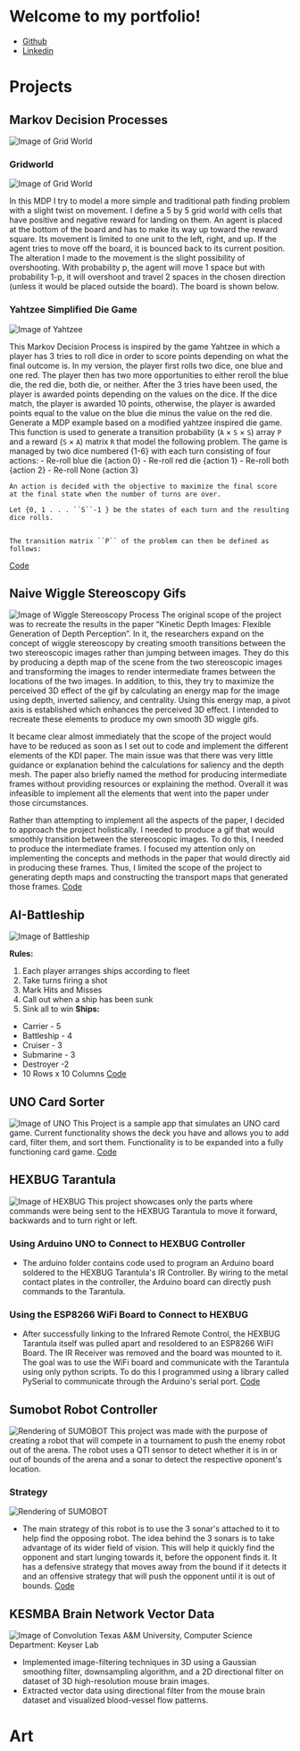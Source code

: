 # Welcome to my portfolio!
- [Github](https://github.com/ConnieC14)
- [Linkedin](https://www.linkedin.com/in/consuelocuevas)

# Projects
## Markov Decision Processes
![Image of Grid World](images/MDPSmall.png)
### Gridworld
![Image of Grid World](images/Q-LearningMDP.png)

In this MDP I try to model a more simple and traditional path finding problem with a slight twist
on movement. I define a 5 by 5 grid world with cells that have positive and negative reward for
landing on them. An agent is placed at the bottom of the board and has to make its way up
toward the reward square. Its movement is limited to one unit to the left, right, and up. If the
agent tries to move off the board, it is bounced back to its current position. The alteration I made
to the movement is the slight possibility of overshooting. With probability p, the agent will move
1 space but with probability 1-p, it will overshoot and travel 2 spaces in the chosen direction
(unless it would be placed outside the board). The board is shown below.

### Yahtzee Simplified Die Game
![Image of Yahtzee](images/YahtzeeMDP.png)

This Markov Decision Process is inspired by the game Yahtzee in which a player has 3 tries
to roll dice in order to score points depending on what the final outcome is. In my version, the
player first rolls two dice, one blue and one red. The player then has two more opportunities to
either reroll the blue die, the red die, both die, or neither. After the 3 tries have been used, the
player is awarded points depending on the values on the dice. If the dice match, the player is
awarded 10 points, otherwise, the player is awarded points equal to the value on the blue die
minus the value on the red die.
Generate a MDP example based on a modified yahtzee inspired die game.
    This function is used to generate a transition probability
    (``A`` × ``S`` × ``S``) array ``P`` and a reward (``S`` × ``A``) matrix
    ``R`` that model the following problem. 
    The game is managed by two dice numbered {1-6} with each turn consisting of 
    four actions:
    - Re-roll blue die {action 0}
    - Re-roll red die  {action 1}
    - Re-roll both     {action 2}
    - Re-roll None     {action 3}
    
    An action is decided with the objective to maximize the final score 
    at the final state when the number of turns are over.
    
    Let {0, 1 . . . ``S``-1 } be the states of each turn and the resulting dice rolls.
    
    
    The transition matrix ``P`` of the problem can then be defined as follows:
    
[Code](https://github.com/ConnieC14/Markov_Decision_Processes)

## Naive Wiggle Stereoscopy Gifs
![Image of Wiggle Stereoscopy Process](images/WiggleStereoscopy.png)
The original scope of the project was to recreate the results in the paper “Kinetic Depth Images: Flexible Generation of Depth Perception”. In it, the researchers expand on the concept of wiggle stereoscopy by creating smooth transitions between the two stereoscopic images rather than jumping between images. They do this by producing a depth map of the scene from the two stereoscopic images and transforming the images to render intermediate frames between the locations of the two images. In addition, to this, they try to maximize the perceived 3D effect of the gif by calculating an energy map for the image using depth, inverted saliency, and centrality. Using this energy map, a pivot axis is established which enhances the perceived 3D effect. I intended to recreate these elements to produce my own smooth 3D wiggle gifs.

It became clear almost immediately that the scope of the project would have to be reduced as soon as I set out to code and implement the different elements of the KDI paper. The main issue was that there was very little guidance or explanation behind the calculations for saliency and the depth mesh. The paper also briefly named the method for producing intermediate frames without providing resources or explaining the method. Overall it was infeasible to implement all the elements that went into the paper under those circumstances.

Rather than attempting to implement all the aspects of the paper, I decided to approach the project holistically. I needed to produce a gif that would smoothly transition between the stereoscopic images. To do this, I needed to produce the intermediate frames. I focused my attention only on implementing the concepts and methods in the paper that would directly aid in producing these frames. Thus, I limited the scope of the project to generating depth maps and constructing the transport maps that generated those frames.
[Code](https://github.com/ConnieC14/Naive_Wiggle_Stereoscopy_Gifs)

## AI-Battleship
![Image of Battleship](images/AIBattleship.png)

**Rules:**
1. Each player arranges ships according to fleet
2. Take turns firing a shot
3. Mark Hits and Misses
4. Call out when a ship has been sunk
5. Sink all to win
**Ships:**
* Carrier - 5
* Battleship - 4
* Cruiser - 3
* Submarine - 3
* Destroyer -2
* 10 Rows x 10 Columns
[Code](https://github.com/ConnieC14/AI-Battleship)

## UNO Card Sorter
![Image of UNO](images/UNOCardCreator.png)
This Project is a sample app that simulates an UNO card game. Current functionality shows the deck you have and allows you to add card, filter them, and sort them. Functionality is to be expanded into a fully functioning card game.
[Code](https://github.com/ConnieC14/UNO)

## HEXBUG Tarantula
![Image of HEXBUG](images/HEXBUG.png)
This project showcases only the parts where commands were being sent to the HEXBUG Tarantula to move it forward, backwards and to turn right or left.

### Using Arduino UNO to Connect to HEXBUG Controller
- The arduino folder contains code used to program an Arduino board soldered to the HEXBUG Tarantula's IR Controller. By wiring to the metal contact plates in the controller, the Arduino board can directly push commands to the Tarantula.

### Using the ESP8266 WiFi Board to Connect to HEXBUG
- After successfully linking to the Infrared Remote Control, the HEXBUG Tarantula itself was pulled apart and resoldered to an ESP8266 WiFI Board. The IR Receiver was removed and the board was mounted to it. The goal was to use the WiFi board and communicate with the Tarantula using only python scripts. To do this I programmed using a library called PySerial to communicate through the Arduino's serial port.
[Code](https://github.com/ConnieC14/HEXBUG-Tarantula)

## Sumobot Robot Controller
![Rendering of SUMOBOT](images/SUMOBOTCAD.png)
This project was made with the purpose of creating a robot that will compete in a tournament to push the enemy robot out of the arena. The robot uses a QTI sensor to detect whether it is in or out of bounds of the arena and a sonar to detect the respective oponent's location.

### Strategy
![Rendering of SUMOBOT](images/SUMOBOT.png)
- The main strategy of this robot is to use the 3 sonar's attached to it to help find the opposing robot. The idea behind the 3 sonars is to take advantage of its wider field of vision. This will help it quickly find the opponent and start lunging towards it, before the opponent finds it. It has a defensive strategy that moves away from the bound if it detects it and an offensive strategy that will push the opponent until it is out of bounds.
[Code](https://github.com/ConnieC14/Sumobot_Robot_Controller)

## KESMBA Brain Network Vector Data
![Image of Convolution](images/Convolution.png)
Texas A&M University, Computer Science Department: Keyser Lab
- Implemented image-filtering techniques in 3D using a Gaussian smoothing filter, downsampling algorithm, and a 2D directional filter on dataset of 3D high-resolution mouse brain images.   
- Extracted vector data using directional filter from the mouse brain dataset and visualized blood-vessel flow patterns.

# Art

